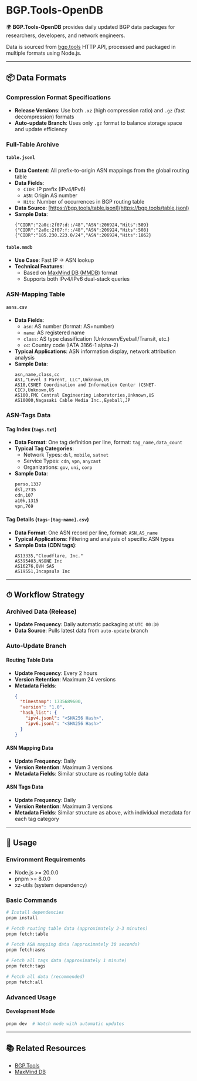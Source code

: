 # BGP.Tools-OpenDB

🌍 **BGP.Tools-OpenDB** provides daily updated BGP data packages for researchers, developers, and network engineers.

Data is sourced from [bgp.tools](https://bgp.tools) HTTP API, processed and packaged in multiple formats using Node.js.

---

## 📦 Data Formats

### Compression Format Specifications

- **Release Versions**: Use both `.xz` (high compression ratio) and `.gz` (fast decompression) formats
- **Auto-update Branch**: Uses only `.gz` format to balance storage space and update efficiency

### Full-Table Archive

#### `table.jsonl`

- **Data Content**: All prefix-to-origin ASN mappings from the global routing table
- **Data Fields**:
  - `CIDR`: IP prefix (IPv4/IPv6)
  - `ASN`: Origin AS number
  - `Hits`: Number of occurrences in BGP routing table
- **Data Source**: [https://bgp.tools/table.jsonl](https://bgp.tools/table.jsonl)
- **Sample Data**:
  ```jsonl
  {"CIDR":"2a0c:2f07:d::/48","ASN":206924,"Hits":509}
  {"CIDR":"2a0c:2f07:f::/48","ASN":206924,"Hits":508}
  {"CIDR":"185.230.223.0/24","ASN":206924,"Hits":1862}
  ```

#### `table.mmdb`

- **Use Case**: Fast IP → ASN lookup
- **Technical Features**:
  - Based on [MaxMind DB (MMDB)](https://maxmind.github.io/MaxMind-DB/) format
  - Supports both IPv4/IPv6 dual-stack queries

### ASN-Mapping Table

#### `asns.csv`

- **Data Fields**:
  - `asn`: AS number (format: AS+number)
  - `name`: AS registered name
  - `class`: AS type classification (Unknown/Eyeball/Transit, etc.)
  - `cc`: Country code (IATA 3166-1 alpha-2)
- **Typical Applications**: ASN information display, network attribution analysis
- **Sample Data**:
  ```csv
  asn,name,class,cc
  AS1,"Level 3 Parent, LLC",Unknown,US
  AS10,CSNET Coordination and Information Center (CSNET-CIC),Unknown,US
  AS100,FMC Central Engineering Laboratories,Unknown,US
  AS10000,Nagasaki Cable Media Inc.,Eyeball,JP
  ```

### ASN-Tags Data

#### Tag Index (`tags.txt`)

- **Data Format**: One tag definition per line, format: `tag_name,data_count`
- **Typical Tag Categories**:
  - Network Types: `dsl`, `mobile`, `satnet`
  - Service Types: `cdn`, `vpn`, `anycast`
  - Organizations: `gov`, `uni`, `corp`
- **Sample Data**:
  ```txt
  perso,1337
  dsl,2735
  cdn,107
  a10k,1315
  vpn,769
  ```

#### Tag Details (`tags-[tag-name].csv`)

- **Data Format**: One ASN record per line, format: `ASN,AS_name`
- **Typical Applications**: Filtering and analysis of specific ASN types
- **Sample Data (CDN tags)**:
  ```csv
  AS13335,"Cloudflare, Inc."
  AS395403,NSONE Inc
  AS16276,OVH SAS
  AS19551,Incapsula Inc
  ```

---

## ⏱ Workflow Strategy

### Archived Data (Release)

- **Update Frequency**: Daily automatic packaging at `UTC 00:30`
- **Data Source**: Pulls latest data from `auto-update` branch

### Auto-Update Branch

#### Routing Table Data

- **Update Frequency**: Every 2 hours
- **Version Retention**: Maximum 24 versions
- **Metadata Fields**:
  ```json
  {
    "timestamp": 1735689600,
    "version": "1.0",
    "hash_list": {
      "ipv4.jsonl": "<SHA256 Hash>",
      "ipv6.jsonl": "<SHA256 Hash>"
    }
  }
  ```

#### ASN Mapping Data

- **Update Frequency**: Daily
- **Version Retention**: Maximum 3 versions
- **Metadata Fields**: Similar structure as routing table data

#### ASN Tags Data

- **Update Frequency**: Daily
- **Version Retention**: Maximum 3 versions
- **Metadata Fields**: Similar structure as above, with individual metadata for each tag category

---

## 🚀 Usage

### Environment Requirements

- Node.js >= 20.0.0
- pnpm >= 8.0.0
- xz-utils (system dependency)

### Basic Commands

```bash
# Install dependencies
pnpm install

# Fetch routing table data (approximately 2-3 minutes)
pnpm fetch:table

# Fetch ASN mapping data (approximately 30 seconds)
pnpm fetch:asns

# Fetch all tags data (approximately 1 minute)
pnpm fetch:tags

# Fetch all data (recommended)
pnpm fetch:all
```

### Advanced Usage

#### Development Mode

```bash
pnpm dev  # Watch mode with automatic updates
```

---

## 📚 Related Resources

- [BGP.Tools](https://bgp.tools)
- [MaxMind DB](https://maxmind.github.io/MaxMind-DB/)
